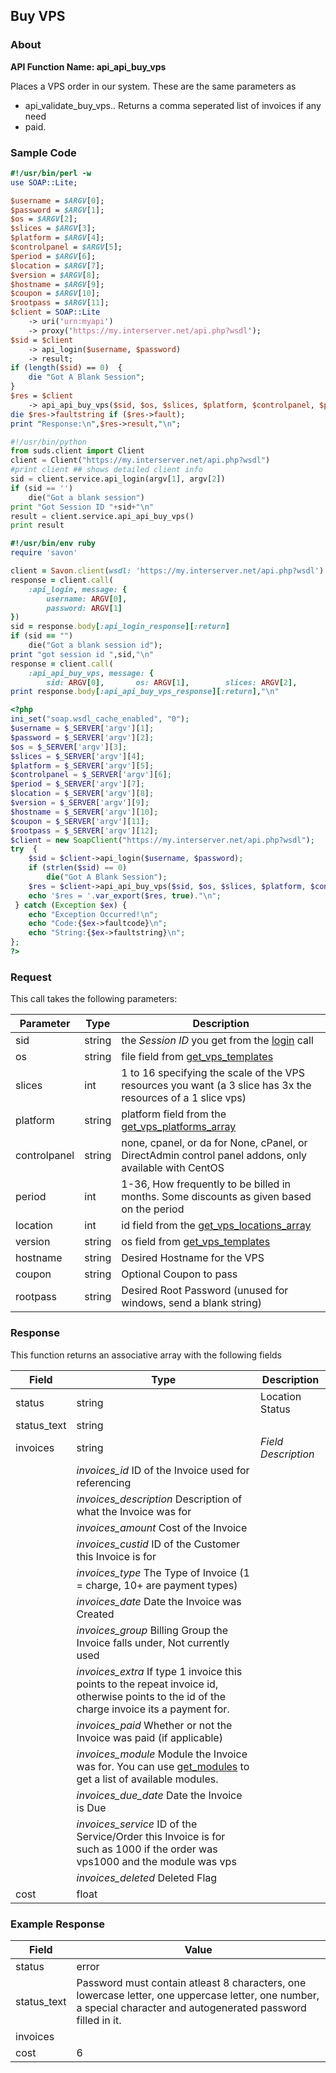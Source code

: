 
## Buy VPS

### About

**API Function Name: api_api_buy_vps**

Places a VPS order in our system. These are the same parameters as
* api_validate_buy_vps..   Returns a comma seperated list of invoices if any need
* paid.


### Sample Code

```perl
#!/usr/bin/perl -w
use SOAP::Lite;

$username = $ARGV[0];
$password = $ARGV[1];
$os = $ARGV[2];
$slices = $ARGV[3];
$platform = $ARGV[4];
$controlpanel = $ARGV[5];
$period = $ARGV[6];
$location = $ARGV[7];
$version = $ARGV[8];
$hostname = $ARGV[9];
$coupon = $ARGV[10];
$rootpass = $ARGV[11];
$client = SOAP::Lite
	-> uri('urn:myapi')
	-> proxy('https://my.interserver.net/api.php?wsdl');
$sid = $client
	-> api_login($username, $password)
	-> result;
if (length($sid) == 0)  {
	die "Got A Blank Session";
} 
$res = $client
	-> api_api_buy_vps($sid, $os, $slices, $platform, $controlpanel, $period, $location, $version, $hostname, $coupon, $rootpass);
die $res->faultstring if ($res->fault);
print "Response:\n",$res->result,"\n";

```

```python
#!/usr/bin/python
from suds.client import Client
client = Client("https://my.interserver.net/api.php?wsdl")
#print client ## shows detailed client info
sid = client.service.api_login(argv[1], argv[2])
if (sid == '')
	die("Got a blank session")
print "Got Session ID "+sid+"\n"
result = client.service.api_api_buy_vps()
print result

```

```ruby
#!/usr/bin/env ruby
require 'savon'

client = Savon.client(wsdl: 'https://my.interserver.net/api.php?wsdl')
response = client.call(
	:api_login, message: {
		username: ARGV[0],
		password: ARGV[1]
})
sid = response.body[:api_login_response][:return]
if (sid == "")
	die("Got a blank session id");
print "got session id ",sid,"\n"
response = client.call(
	:api_api_buy_vps, message: {
		sid: ARGV[0],		os: ARGV[1],		slices: ARGV[2],		platform: ARGV[3],		controlpanel: ARGV[4],		period: ARGV[5],		location: ARGV[6],		version: ARGV[7],		hostname: ARGV[8],		coupon: ARGV[9],		rootpass: ARGV[10],})
print response.body[:api_api_buy_vps_response][:return],"\n"

```

```php
<?php
ini_set("soap.wsdl_cache_enabled", "0");
$username = $_SERVER['argv'][1];
$password = $_SERVER['argv'][2];
$os = $_SERVER['argv'][3];
$slices = $_SERVER['argv'][4];
$platform = $_SERVER['argv'][5];
$controlpanel = $_SERVER['argv'][6];
$period = $_SERVER['argv'][7];
$location = $_SERVER['argv'][8];
$version = $_SERVER['argv'][9];
$hostname = $_SERVER['argv'][10];
$coupon = $_SERVER['argv'][11];
$rootpass = $_SERVER['argv'][12];
$client = new SoapClient("https://my.interserver.net/api.php?wsdl");
try  { 
	$sid = $client->api_login($username, $password);
	if (strlen($sid) == 0)
		die("Got A Blank Session");
	$res = $client->api_api_buy_vps($sid, $os, $slices, $platform, $controlpanel, $period, $location, $version, $hostname, $coupon, $rootpass);
	echo '$res = '.var_export($res, true)."\n";
 } catch (Exception $ex) {
	echo "Exception Occurred!\n";
	echo "Code:{$ex->faultcode}\n";
	echo "String:{$ex->faultstring}\n";
}; 
?>

```



### Request

This call takes the following parameters:

Parameter|Type|Description
---------|----|-----------
sid|string|the *Session ID* you get from the [login](#login) call
os|string|file field from [get_vps_templates](#get_vps_templates)
slices|int|1 to 16 specifying the scale of the VPS resources you want (a 3 slice has 3x the resources of a 1 slice vps)
platform|string|platform field from the [get_vps_platforms_array](#get_vps_platforms_array)
controlpanel|string|none, cpanel, or da for None, cPanel, or DirectAdmin control panel addons, only available with CentOS
period|int|1-36, How frequently to be billed in months. Some discounts as given based on the period
location|int|id field from the [get_vps_locations_array](#get_vps_locations_array)
version|string|os field from [get_vps_templates](#get_vps_templates)
hostname|string|Desired Hostname for the VPS
coupon|string|Optional Coupon to pass
rootpass|string|Desired Root Password (unused for windows, send a blank string)


### Response

This function returns an associative array with the following fields

Field|Type|Description
-----|----|-----------
status|string|Location Status
status_text|string|
invoices|string|*Field* *Description*
 | |*invoices_id* ID of the Invoice used for referencing
 | |*invoices_description* Description of what the Invoice was for
 | |*invoices_amount* Cost of the Invoice
 | |*invoices_custid* ID of the Customer this Invoice is for
 | |*invoices_type* The Type of Invoice (1 = charge, 10+ are payment types)
 | |*invoices_date* Date the Invoice was Created
 | |*invoices_group* Billing Group the Invoice falls under, Not currently used
 | |*invoices_extra* If type 1 invoice this points to the repeat invoice id, otherwise points to the id of the charge invoice its a payment for.
 | |*invoices_paid* Whether or not the Invoice was paid (if applicable)
 | |*invoices_module* Module the Invoice was for.  You can use [get_modules](#get-modules) to get a list of available modules.
 | |*invoices_due_date* Date the Invoice is Due
 | |*invoices_service* ID of the Service/Order this Invoice is for such as 1000 if the order was vps1000 and the module was vps
 | |*invoices_deleted* Deleted Flag
cost|float|


### Example Response

<table>
	<thead>
		<tr>
			<th>Field</th>
			<th>Value</th>
		</tr>
	</thead>
	<tbody>
		<tr>
			<td>status</td>
			<td>error</td>
		</tr>
		<tr>
			<td>status_text</td>
			<td>Password must contain atleast 8 characters, one lowercase letter, one uppercase letter, one number, a special character and autogenerated password filled in it.</td>
		</tr>
		<tr>
			<td>invoices</td>
			<td></td>
		</tr>
		<tr>
			<td>cost</td>
			<td>6</td>
		</tr>
	</tbody>
</table>


